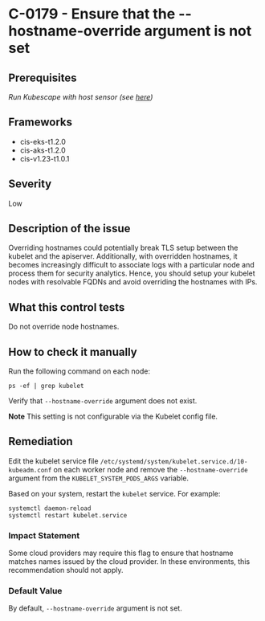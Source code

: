 # C-0179 - Ensure that the --hostname-override argument is not set

## Prerequisites
 *Run Kubescape with host sensor (see [here](https://hub.armo.cloud/docs/host-sensor))*
 
## Frameworks
* cis-eks-t1.2.0
* cis-aks-t1.2.0
* cis-v1.23-t1.0.1
 
## Severity
Low

## Description of the issue
Overriding hostnames could potentially break TLS setup between the kubelet and the apiserver. Additionally, with overridden hostnames, it becomes increasingly difficult to associate logs with a particular node and process them for security analytics. Hence, you should setup your kubelet nodes with resolvable FQDNs and avoid overriding the hostnames with IPs.
 
## What this control tests 
Do not override node hostnames.
 
## How to check it manually 
Run the following command on each node:

 
```
ps -ef | grep kubelet

```
 Verify that `--hostname-override` argument does not exist.

 **Note** This setting is not configurable via the Kubelet config file.
 
## Remediation
Edit the kubelet service file `/etc/systemd/system/kubelet.service.d/10-kubeadm.conf` on each worker node and remove the `--hostname-override` argument from the `KUBELET_SYSTEM_PODS_ARGS` variable.

 Based on your system, restart the `kubelet` service. For example:

 
```
systemctl daemon-reload
systemctl restart kubelet.service

```
 
### Impact Statement
Some cloud providers may require this flag to ensure that hostname matches names issued by the cloud provider. In these environments, this recommendation should not apply.
 
### Default Value
By default, `--hostname-override` argument is not set.
 
